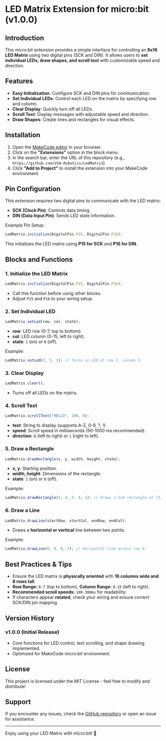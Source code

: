 # LED Matrix Extension for micro:bit (v1.0.0)

## Introduction
This micro:bit extension provides a simple interface for controlling an **8x16 LED Matrix** using two digital pins (SCK and DIN). It allows users to **set individual LEDs, draw shapes, and scroll text** with customizable speed and direction.

## Features
- **Easy Initialization**: Configure SCK and DIN pins for communication.
- **Set Individual LEDs**: Control each LED on the matrix by specifying row and column.
- **Clear Display**: Quickly turn off all LEDs.
- **Scroll Text**: Display messages with adjustable speed and direction.
- **Draw Shapes**: Create lines and rectangles for visual effects.

## Installation
1. Open the [MakeCode editor](https://makecode.microbit.org/) in your browser.
2. Click on the **"Extensions"** option in the block menu.
3. In the search bar, enter the URL of this repository (e.g., `https://github.com/VSA-Robotics/LedMatrix`).
4. Click **"Add to Project"** to install the extension into your MakeCode environment.

## Pin Configuration
This extension requires two digital pins to communicate with the LED matrix:
- **SCK (Clock Pin)**: Controls data timing.
- **DIN (Data Input Pin)**: Sends LED state information.

Example Pin Setup:
```javascript
LedMatrix.initialize(DigitalPin.P15, DigitalPin.P16);
```
This initializes the LED matrix using **P15 for SCK** and **P16 for DIN**.

## Blocks and Functions
### 1. Initialize the LED Matrix
```javascript
LedMatrix.initialize(DigitalPin.P15, DigitalPin.P16);
```
- Call this function before using other blocks.
- Adjust `P15` and `P16` to your wiring setup.

### 2. Set Individual LED
```javascript
LedMatrix.setLed(row, col, state);
```
- **row**: LED row (0-7, top to bottom).
- **col**: LED column (0-15, left to right).
- **state**: `1` (on) or `0` (off).

Example:
```javascript
LedMatrix.setLed(2, 5, 1); // Turns on LED at row 2, column 5.
```

### 3. Clear Display
```javascript
LedMatrix.clear();
```
- Turns off all LEDs on the matrix.

### 4. Scroll Text
```javascript
LedMatrix.scrollText("HELLO", 100, 0);
```
- **text**: String to display (supports A-Z, 0-9, ?, !).
- **speed**: Scroll speed in milliseconds (50-1000 ms recommended).
- **direction**: `0` (left to right) or `1` (right to left).

### 5. Draw a Rectangle
```javascript
LedMatrix.drawRectangle(x, y, width, height, state);
```
- **x, y**: Starting position.
- **width, height**: Dimensions of the rectangle.
- **state**: `1` (on) or `0` (off).

Example:
```javascript
LedMatrix.drawRectangle(3, 2, 5, 4, 1); // Draws a 5x4 rectangle at (3,2).
```

### 6. Draw a Line
```javascript
LedMatrix.drawLine(startRow, startCol, endRow, endCol);
```
- Draws a **horizontal or vertical** line between two points.

Example:
```javascript
LedMatrix.drawLine(0, 0, 0, 7); // Horizontal line across row 0.
```

## Best Practices & Tips
- Ensure the LED matrix is **physically oriented** with **16 columns wide and 8 rows tall**.
- **Row Range:** `0-7` (top to bottom), **Column Range:** `0-15` (left to right).
- **Recommended scroll speeds:** `100-300ms` for readability.
- If characters appear **rotated**, check your wiring and ensure correct SCK/DIN pin mapping.

## Version History
### v1.0.0 (Initial Release)
- Core functions for LED control, text scrolling, and shape drawing implemented.
- Optimized for MakeCode micro:bit environment.

## License
This project is licensed under the MIT License - feel free to modify and distribute!

## Support
If you encounter any issues, check the [GitHub repository](https://github.com/your-repo-link) or open an issue for assistance.

---
Enjoy using your LED Matrix with micro:bit! 🚀
